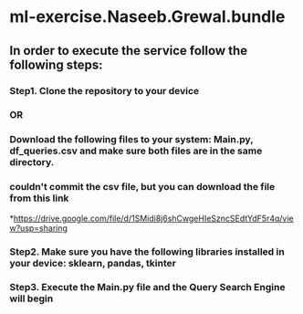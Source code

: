 # ml-exercise.Naseeb.Grewal.bundle

## In order to execute the service follow the following steps:
### Step1. Clone the repository to your device
### OR
### Download the following files to your system: Main.py, df_queries.csv and make sure both files are in the same directory.
### couldn't commit the csv file, but you can download the file from this link
*https://drive.google.com/file/d/1SMidi8j6shCwgeHIeSzncSEdtYdF5r4q/view?usp=sharing

### Step2. Make sure you have the following libraries installed in your device: sklearn, pandas, tkinter

### Step3. Execute the Main.py file and the Query Search Engine will begin


